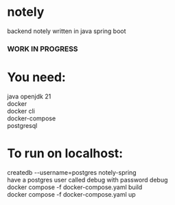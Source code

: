 # notely
 backend notely written in java spring boot
 ### WORK IN PROGRESS

# You need:
java openjdk 21 <br>
docker <br>
docker cli <br>
docker-compose <br>
postgresql <br>

# To run on localhost:
createdb --username=postgres notely-spring <br>
have a postgres user called debug with password debug <br>
docker compose -f docker-compose.yaml build <br>
docker compose -f docker-compose.yaml up

